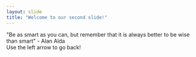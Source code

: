 ```yaml
---
layout: slide
title: "Welcome to our second slide!"
---
```

"Be as smart as you can, but remember that it is always better to be wise than smart" - Alan Alda
<br>Use the left arrow to go back!
